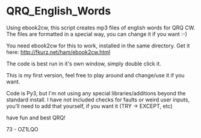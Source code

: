 QRQ_English_Words
=================

Using ebook2cw, this script creates mp3 files of english words for QRQ CW. 
The files are formatted in a special way, you can change it if you want :-)

You need ebook2cw for this to work, installed in the same directory.
Get it here: http://fkurz.net/ham/ebook2cw.html

The code is best run in it's own window, simply double click it.

This is my first version, feel free to play around and change/use it if you want.

Code is Py3, but I'm not using any special libraries/additions beyond the standard install.
I have not included checks for faults or weird user inputs, you'll need to add that yourself,
if you want it (TRY -> EXCEPT, etc)

have fun and best QRQ!

73 - OZ1LQO
